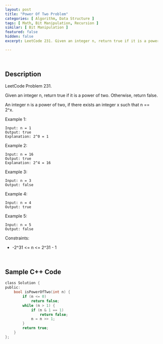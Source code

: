 ```yaml
---
layout: post
title: "Power Of Two Problem"
categories: [ Algorithm, Data Structure ]
tags: [ Math, Bit Manipulation, Recursion ]
similar: [ Bit Manipulation ]
featured: false
hidden: false
excerpt: LeetCode 231. Given an integer n, return true if it is a power of two. Otherwise, return false.

---
```


<br />

## Description

LeetCode Problem 231.

Given an integer n, return true if it is a power of two. Otherwise, return false.

An integer n is a power of two, if there exists an integer x such that n == 2^x.

Example 1:
```
Input: n = 1
Output: true
Explanation: 2^0 = 1
```

Example 2:
```
Input: n = 16
Output: true
Explanation: 2^4 = 16
```

Example 3:
```
Input: n = 3
Output: false
```

Example 4:
```
Input: n = 4
Output: true
```

Example 5:
```
Input: n = 5
Output: false
```

Constraints:
* -2^31 <= n <= 2^31 - 1

<br />

## Sample C++ Code


```c
class Solution {
public:
    bool isPowerOfTwo(int n) {
        if (n <= 0)
            return false;
        while (n > 1) {
            if (n & 1 == 1)
                return false;
            n = n >> 1;
        }
        return true;
    }
};
```


